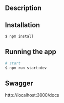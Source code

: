 
## Description


## Installation

```bash
$ npm install
```

## Running the app

```bash
# start
$ npm run start:dev
```

## Swagger 
http://localhost:3000/docs

[//]: # (```bash)

[//]: # (# unit tests)

[//]: # ($ npm run test)

[//]: # ()
[//]: # (# e2e tests)

[//]: # ($ npm run test:e2e)

[//]: # ()
[//]: # (# test coverage)

[//]: # ($ npm run test:cov)

[//]: # (```)

[//]: # ()
[//]: # (## Support)

[//]: # ()
[//]: # (Nest is an MIT-licensed open source project. It can grow thanks to the sponsors and support by the amazing backers. If you'd like to join them, please [read more here]&#40;https://docs.nestjs.com/support&#41;.)

[//]: # ()
[//]: # (## Stay in touch)

[//]: # ()
[//]: # (- Author - [Kamil Myśliwiec]&#40;https://kamilmysliwiec.com&#41;)

[//]: # (- Website - [https://nestjs.com]&#40;https://nestjs.com/&#41;)

[//]: # (- Twitter - [@nestframework]&#40;https://twitter.com/nestframework&#41;)

[//]: # ()
[//]: # (## License)

[//]: # ()
[//]: # (Nest is [MIT licensed]&#40;LICENSE&#41;.)
